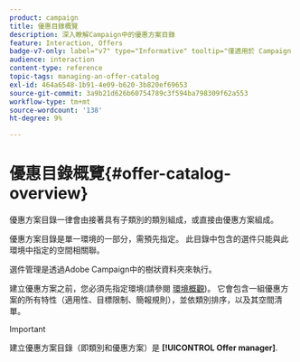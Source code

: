 ```yaml
---
product: campaign
title: 優惠目錄概覽
description: 深入瞭解Campaign中的優惠方案目錄
feature: Interaction, Offers
badge-v7-only: label="v7" type="Informative" tooltip="僅適用於 Campaign Classic v7"
audience: interaction
content-type: reference
topic-tags: managing-an-offer-catalog
exl-id: 464a6548-1b91-4e09-b620-3b820ef69653
source-git-commit: 3a9b21d626b60754789c3f594ba798309f62a553
workflow-type: tm+mt
source-wordcount: '138'
ht-degree: 9%

---
```


# 優惠目錄概覽{#offer-catalog-overview}



優惠方案目錄一律會由接著具有子類別的類別組成，或直接由優惠方案組成。

優惠方案目錄是單一環境的一部分，需預先指定。 此目錄中包含的選件只能與此環境中指定的空間相關聯。

選件管理是透過Adobe Campaign中的樹狀資料夾來執行。

建立優惠方案之前，您必須先指定環境(請參閱 [環境概觀](../../interaction/using/environments-overview.md))。 它會包含一組優惠方案的所有特性（適用性、目標限制、簡報規則），並依類別排序，以及其空間清單。

>[!IMPORTANT]
>
>建立優惠方案目錄（即類別和優惠方案）是 **[!UICONTROL Offer manager]**.
